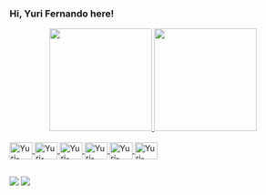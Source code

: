 ### Hi, Yuri Fernando here!

<div align="center">
  <a href="https://github.com/yurifws">
  <img height="180em" src="https://github-readme-stats.vercel.app/api?username=yurifws&show_icons=true&theme=dark&include_all_commits=true&count_private=true"/>
  <img height="180em" src="https://github-readme-stats.vercel.app/api/top-langs/?username=yurifws&layout=compact&langs_count=7&theme=dark"/>
</div>
  
<div style="display: inline_block">
  <br>
  <img align="center" alt="Yuri-Java" height="30" width="40"  src="https://cdn.jsdelivr.net/gh/devicons/devicon/icons/java/java-original.svg" />
  <img align="center" alt="Yuri-Spring" height="30" width="40"  src="https://cdn.jsdelivr.net/gh/devicons/devicon/icons/spring/spring-original.svg" />
  <img align="center" alt="Yuri-AWS" height="30" width="40" src="https://cdn.jsdelivr.net/gh/devicons/devicon@latest/icons/amazonwebservices/amazonwebservices-original-wordmark.svg" />
  <img align="center" alt="Yuri-Docker" height="30" width="40" src="https://cdn.jsdelivr.net/gh/devicons/devicon/icons/docker/docker-original.svg" />
  <img align="center" alt="Yuri-Kafka" height="30" width="40" src="https://cdn.jsdelivr.net/gh/devicons/devicon/icons/apachekafka/apachekafka-original.svg" />
  <img align="center" alt="Yuri-Solidity" height="30" width="40" src="https://cdn.jsdelivr.net/gh/devicons/devicon@latest/icons/solidity/solidity-original.svg" />
  <br>
</div>

##
 
<div> 
  <a href = "mailto:yurifws@gmail.com"><img src="https://img.shields.io/badge/-Gmail-%23333?style=for-the-badge&logo=gmail&logoColor=white" target="_blank"></a>
  <a href="https://www.linkedin.com/in/yurifernandosilva/" target="_blank"><img src="https://img.shields.io/badge/-LinkedIn-%230077B5?style=for-the-badge&logo=linkedin&logoColor=white" target="_blank"></a> 
</div>
